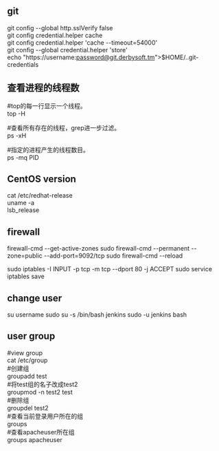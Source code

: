 ## git

git config --global http.sslVerify false  
git config credential.helper cache  
git config credential.helper 'cache --timeout=54000'  
git config --global credential.helper 'store'  
echo "https://username:password@git.derbysoft.tm">$HOME/..git-credentials  



## 查看进程的线程数
#top的每一行显示一个线程。  
top -H  

#查看所有存在的线程，grep进一步过滤。  
ps -xH  

#指定的进程产生的线程数目。  
ps -mq PID  
       
       

## CentOS version
cat /etc/redhat-release  
uname -a  
lsb_release  

## firewall
firewall-cmd --get-active-zones
sudo firewall-cmd --permanent --zone=public --add-port=9092/tcp
sudo firewall-cmd --reload

sudo iptables -I INPUT -p tcp -m tcp --dport 80 -j ACCEPT
sudo service iptables save

## change user
su username
sudo su -s /bin/bash jenkins
sudo -u jenkins bash

## user group
#view group  
cat /etc/group  
#创建组  
groupadd  test  
#将test组的名子改成test2  
groupmod -n test2  test  
#删除组  
groupdel test2  
#查看当前登录用户所在的组  
groups  
#查看apacheuser所在组  
groups apacheuser  
